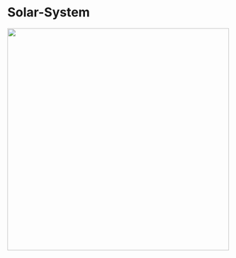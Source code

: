 # Solar-System

<img src="https://raw.githubusercontent.com/orxanigidov/Solar-System/master/screenrecording/Screen%20Recording.gif" height="500">
